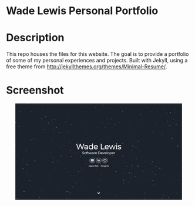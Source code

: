 # Wade Lewis Personal Portfolio

# Description
This repo houses the files for this website. The goal is to provide a portfolio of some of my personal experiences and projects. Built with Jekyll, using a free theme from http://jekyllthemes.org/themes/Minimal-Resume/.

# Screenshot

<p align="center">
  <img src="https://github.com/wlewis55/wlewis55.github.io/blob/master/screenshot.png" width="90%" />
</p>
